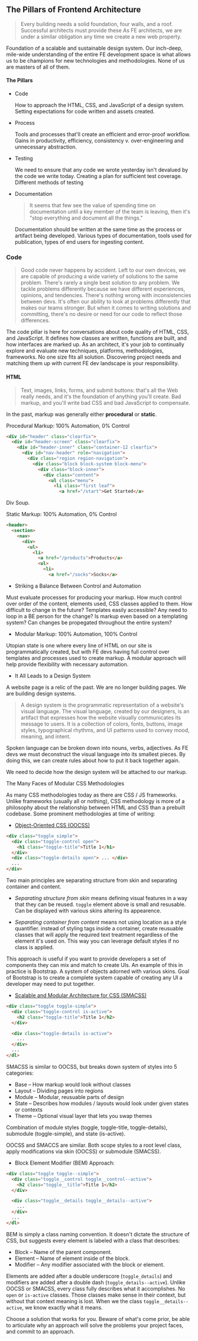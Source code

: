 ## The Pillars of Frontend Architecture

> Every building needs a solid foundation, four walls, and a roof. Successful architects must provide these As FE architects, we are under a similar obligation any time we create a new web property.

Foundation of a scalable and sustainable design system. Our inch-deep, mile-wide understanding of the entire FE development space is what allows us to be champions for new technologies and methodologies. None of us are masters of all of them.

#### The Pillars

* Code
    
  How to approach the HTML, CSS, and JavaScript of a design system. Setting expectations for code written and assets created.
* Process

  Tools and processes that'll create an efficient and error-proof workflow. Gains  in productivity, efficiency, consistency v. over-engineering and unnecessary abstraction.

* Testing

  We need to ensure that any code we wrote yesterday isn't devalued by the code we write today. Creating a plan for sufficient test coverage. Different methods of testing

* Documentation

  > It seems that few see the value of spending time on documentation until a key member of the team is leaving, then it's "stop everything and document all the things."

  Documentation should be written at the same time as the process or artifact being developed. Various types of documentation, tools used for publication, types of end users for ingesting content.

### Code

> Good code never happens by accident. Left to our own devices, we are capable of producing a wide variety of solutions to the same problem. There's rarely a single best solution to any problem. We tackle problems differently because we have different experiences, opinions, and tendencies. There's nothing wrong with inconsistencies between devs. It's often our ability to look at problems differently that makes our teams stronger. But when it comes to writing solutions and committing, there's no desire or need for our code to reflect those differences.

The code pillar is here for conversations about code quality of HTML, CSS, and JavaScript. It defines how classes are written, functions are built, and how interfaces are marked up. As an architect, it's your job to continually explore and evaluate new techniques, platforms, methodologies, frameworks. No one size fits all solution. Discovering project needs and matching them up with current FE dev landscape is your responsibility.

#### HTML

>Text, images, links, forms, and submit buttons: that's all the Web really needs, and it's the foundation of anything you'll create. Bad markup, and you'll write bad CSS and bad JavaScript to compensate.

In the past, markup was generally either **procedural** or **static**.

Procedural Markup: 100% Automation, 0% Control

```html
<div id="header" class="clearfix">
  <div id="header-screen" class="clearfix">
    <div id="header-inner" class="container-12 clearfix">
      <div id="nav-header" role="navigation">
        <div class="region region-navigation">
          <div class="block block-system block-menu">
            <div class="block-inner">
              <div class="content">
                <ul class="menu">
                  <li class="first leaf">
                    <a href="/start">Get Started</a>
```

Div Soup.

Static Markup: 100% Automation, 0% Control

```html
<header>
  <section>
    <nav>
      <div>
        <ul>
          <li>
            <a href="/products">Products</a>
            <ul>
              <li>
                <a href="/socks">Socks</a>
```

- Striking a Balance Between Control and Automation

Must evaluate processes for producing your markup. How much control over order of the content, elements used, CSS classes applied to them. How difficult to change in the future? Templates easily accessible? Any need to loop in a BE person for the change? Is markup even based on a templating system? Can changes be propegated throughout the entire system?

- Modular Markup: 100% Automation, 100% Control

Utopian state is one where every line of HTML on our site is programmatically created, but with FE devs having full control over templates and processes used to create markup. A modular approach will help provide flexibility with necessary automation.

- It All Leads to a Design System

A website page is a relic of the past. We are no longer building pages. We are building design systems.

> A design system is the programmatic representation of a website's visual language. The visual language, created by our designers, is an artifact that expresses how the website visually communicates its message to users. It is a collection of colors, fonts, buttons, image styles, typographical rhythms, and UI patterns used to convey mood, meaning, and intent.

Spoken language can be broken down into nouns, verbs, adjectives. As FE devs we must deconstruct the visual language into its smallest pieces. By doing this, we can create rules about how to put it back together again. 

We need to decide how the design system will be attached to our markup.

The Many Faces of Modular CSS Methodologies

As many CSS methodologies today as there are CSS / JS frameworks. Unlike frameworks (usually all or nothing), CSS methodology is more of a philosophy about the relationship between HTML and CSS than a prebuilt codebase. Some prominent methodologies at time of writing:

* [Object-Oriented CSS (OOCSS)](http://oocss.org/)

```html
<div class="toggle simple">
  <div class="toggle-control open">
    <h1 class="toggle-title">Title 1</h1>
  </div>
  <div class="toggle-details open"> ... </div>
  ...
</div>
```

Two main principles are separating structure from skin and separating container and content.

  * _Separating structure from skin_ means defining visual features in a way that they can be reused. `toggle` element above is small and resusable. Can be displayed with various skins altering its appearence.

  * _Separating container from content_ means not using location as a style quantifier. instead of styling tags inside a container, create reusuable classes that will apply the required text treatment regardless of the element it's used on. This way you can leverage default styles if no class is applied.

This approach is useful if you want to provide developers a set of components they can mix and match to create UIs. An example of this in practice is Bootstrap. A system of objects adorned with various skins. Goal of Bootstrap is to create a complete system capable of creating any UI a developer may need to put together.

* [Scalable and Modular Architecture for CSS (SMACSS)](http://smacss.com/)

```html
<div class="toggle toggle-simple">
  <div class="toggle-control is-active">
    <h2 class="toggle-title">Title 1</h2>
  </div>

  <div class="toggle-details is-active">
    ...
  </div>
  ...
</dl>
```

SMACSS is similar to OOCSS, but breaks down system of styles into 5 categories:

* Base – How markup would look without classes
* Layout – Dividing pages into regions
* Module – Modular, reusuable parts of design
* State – Describes how modules / layouts would look under given states or contexts
* Theme – Optional visual layer that lets you swap themes

Combination of module styles (toggle, toggle-title, toggle-details), submodule (toggle-simple), and state (is-active). 

OOCSS and SMACCS are similar. Both scope styles to a root level class, apply modifications via skin (OOCSS) or submodule (SMACSS).

* Block Element Modifier (BEM) Approach:

```html
<div class="toggle toggle--simple">
  <div class="toggle__control toggle__control--active">
    <h2 class="toggle__title">Title 1</h2>
  </div>

  <div class="toggle__details toggle__details--active">
    ...
  </div>
  ...
</dl>
```

BEM is simply a class naming convention. It doesn't dictate the structure of CSS, but suggests every element is labeled with a class that describes:

* Block – Name of the parent component.
* Element – Name of element inside of the block.
* Modifier – Any modifier associated with the block or element.

Elements are added after a double underscore (`toggle_details`) and modifiers are added after a double
dash (`toggle_details--active`). Unlike OOCSS or SMACSS, every class fully describes what it accomplishes.
No `open` or `is-active` classes. Those classes make sense in their context, but without that context meaning
is lost. When we the class `toggle__details--active`, we know exactly what it means.

Choose a solution that works for you. Beware of what's come prior, be able to articulate _why_ an approach will solve
the problems your project faces, and commit to an approach.